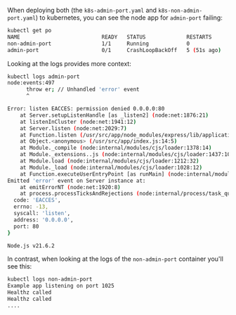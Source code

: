 When deploying both (the `k8s-admin-port.yaml` and `k8s-non-admin-port.yaml`) to kubernetes, you can see the node app for `admin-port` failing:


```bash
kubectl get po
NAME                          READY   STATUS             RESTARTS      AGE
non-admin-port                1/1     Running            0             4m22s
admin-port                    0/1     CrashLoopBackOff   5 (51s ago)   4m5s
```

Looking at the logs provides more context:

```bash
kubectl logs admin-port
node:events:497
      throw er; // Unhandled 'error' event
      ^

Error: listen EACCES: permission denied 0.0.0.0:80
    at Server.setupListenHandle [as _listen2] (node:net:1876:21)
    at listenInCluster (node:net:1941:12)
    at Server.listen (node:net:2029:7)
    at Function.listen (/usr/src/app/node_modules/express/lib/application.js:635:24)
    at Object.<anonymous> (/usr/src/app/index.js:14:5)
    at Module._compile (node:internal/modules/cjs/loader:1378:14)
    at Module._extensions..js (node:internal/modules/cjs/loader:1437:10)
    at Module.load (node:internal/modules/cjs/loader:1212:32)
    at Module._load (node:internal/modules/cjs/loader:1028:12)
    at Function.executeUserEntryPoint [as runMain] (node:internal/modules/run_main:142:12)
Emitted 'error' event on Server instance at:
    at emitErrorNT (node:net:1920:8)
    at process.processTicksAndRejections (node:internal/process/task_queues:82:21) {
  code: 'EACCES',
  errno: -13,
  syscall: 'listen',
  address: '0.0.0.0',
  port: 80
}

Node.js v21.6.2
```

In contrast, when looking at the logs of the `non-admin-port` container you'll see this:

```bash
kubectl logs non-admin-port
Example app listening on port 1025
Healthz called
Healthz called
....
```
